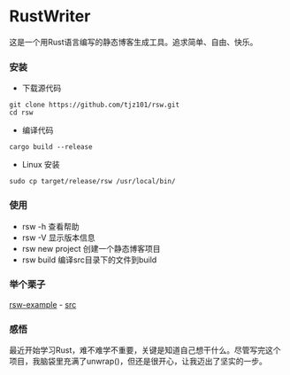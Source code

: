 # RustWriter
这是一个用Rust语言编写的静态博客生成工具。追求简单、自由、快乐。

### 安装
- 下载源代码
```
git clone https://github.com/tjz101/rsw.git
cd rsw
```
- 编译代码
```
cargo build --release
```
- Linux 安装
```
sudo cp target/release/rsw /usr/local/bin/
```

### 使用

- rsw -h 查看帮助
- rsw -V 显示版本信息
- rsw new project 创建一个静态博客项目
- rsw build 编译src目录下的文件到build

### 举个栗子
[rsw-example](http://dev-tang.gitee.io/pages/rsw-example/) - [src](https://github.com/tjz101/rsw-example)

### 感悟
最近开始学习Rust，难不难学不重要，关键是知道自己想干什么。尽管写完这个项目，我脑袋里充满了unwrap()，但还是很开心，让我迈出了坚实的一步。
